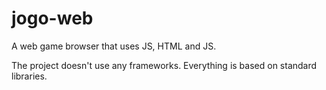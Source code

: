 # jogo-web
A web game browser that uses JS, HTML and JS.

The project doesn't use any frameworks. Everything is based on standard libraries.
